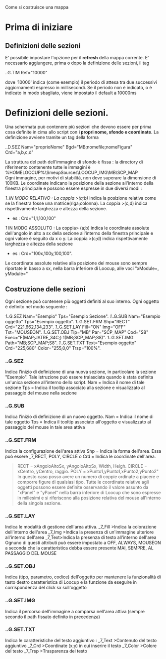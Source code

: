 Come si costruisce una mappa
# Prima di iniziare

## Definizioni delle sezioni


E' possibile impostare l'opzione per il **refresh** della mappa corrente.
E' necessario aggiungere, prima o dopo la definizione delle sezioni, il tag

..G.TIM Ref="10000"

dove '10000' indica (come esempio) il periodo di attesa tra due successivi aggiornamenti espresso in millisecondi.
Se il periodo non è indicato, o è indicato in modo sbagliato, viene impostato il default a 10000ms

# Definizioni delle sezioni.

Una schermata può contenere più sezioni che devono essere per prima cosa definite in cima allo script con **i propri nome, sfondo e coordinate.**
La definizione avviene tramite un tag della forma

..D.SEZ Nam="proprioNome" Bgd="MB;nomefile;nomeFigura" Crd="a,b,c,d"

La struttura del path dell'immagine di sfondo è fissa :  la directory di riferimento contenente tutte le immagini è %HOMELOOCUP%\SmeupSources\LOOCUP_IMG\MB\SCP_MAP\
Ogni immagine, per motivi di stabilità, non deve superare la dimensione di 100KB.
Le coordinate indicano la posizione della sezione all'interno della finestra principale e possono essere espresse in due diversi modi : 

_1_IN MODO RELATIVO  : 
La coppia >(a;b)_ indica la posizione relativa come se la finestra fosse una matrice(riga;colonna).
La coppia >(c;d) indica rispettivamente larghezza e altezza della sezione.
 - es :  Crd="1,1,100,100"

_1_ IN MODO ASSOLUTO : 
La coppia> (a;b) indica le coordinate assolute dell'angolo in alto a sx della sezione all'interno della finestra principale e ogni valore è seguito da x o y.
La coppia >(c;d) indica rispettivamente larghezza e altezza della sezione
  - es :  Crd="100x,100y,100,100".

Le coordinate assolute relative alla posizione del mouse sono sempre riportate in basso a sx, nella barra inferiore di Loocup, alle voci "xModule=, yModule="

## Costruzione delle sezioni
Ogni sezione può contenere più oggetti definiti al suo interno.
Ogni oggetto è definito nel modo seguente : 

  _1_..G.SEZ       Nam="Esempio" Tps="Esempio Sezione".
  _1_..G.SUB       Nam="Esempio oggetto" Tps="Esempio oggetto".
  _1_..G.SET.FRM   Shp="RECT" Crd="221,662,134,233".
  _1_..G.SET.LAY  Fill="ON" Img="OFF" Txt="MOUSEON".
  _1_..G.SET.OBJ        Tip="MB" Par="SCP_MAP" Cod="S8" Exec="F(MAP;JATRE_34C;) 1(MB;SCP_MAP;S8)".
  _1_..G.SET.IMG   Path="MB;SCP_MAP;S8".
  _1_..G.SET.TXT   Text="Esempio oggetto" Crd="225,680" Color="255,0,0" Trsp="100%".

### ..G.SEZ
Indica l'inizio di definizione di una nuova sezione, in particolare la sezione
"Esempio". Tale istruzione può essere tralasciata quando è stata definita un'unica sezione all'interno dello script.
 Nam = Indica il nome di tale sezione
 Tps = Indica il tooltip associato alla sezione e visualizzato al passaggio del mouse nella sezione

### ..G.SUB
Indica l'inizio di definizione di un nuovo oggetto.
 Nam = Indica il nome di tale oggetto
 Tps = Indica il tooltip associato all'oggetto e visualizzato al passaggio del mouse in tale area attiva

### ..G.SET.FRM
Indica la configurazione dell'area attiva
 Shp = Indica la forma dell'area. Essa può essere _7_RECT, POLY, CIRCLE  o Crd = Indica le coordinate dell'area.
 >RECT = xAngoloAltoSx, yAngoloAltoSx, Width, Heigh.
 >CIRCLE = xCentro, yCentro, raggio.
 >POLY = xPunto1,yPunto1,xPunto2,yPunto2" In questo caso posso avere un numero di coppie ordinate a piacere e comporre figure di qualsiasi tipo.
Tutte le coordinate relative agli oggetti possono essere definite osservando il valore assunto da "xPanel" e "yPanel" nella barra inferiore di Loocup che sono espresse in millesimi e si riferiscono alla posizione relativa del mouse all'interno della singola sezione.

### ..G.SET.LAY
Indica le modalità di gestione dell'area attiva.
 _7_Fill >Indica la colorazione dell'interno dell'area
 _7_Img >Indica la presenza di un'immagine ulteriore all'interno dell'area
 _7_Text>Indica la presenza di testo all'interno dell'area
Ognuno di questi attributi può essere impostato a OFF, ALWAYS, MOUSEON a seconda che la caratteristica debba essere presente MAI, SEMPRE, AL PASSAGGIO DEL MOUSE


### ..G.SET.OBJ
Indica (tipo, parametro, codice) dell'oggetto per mantenere la funzionalità di tasto destro caratteristica di Loocup e la funzione da eseguire in corrispondenza del click sx sull'oggetto

### ..G.SET.IMG
Indica il percorso dell'immagine a comparsa nell'area attiva (sempre secondo il path fissato definito in precedenza)

### ..G.SET.TXT
Indica le caratteristiche del testo aggiuntivo : 
 _7_Text  >Contenuto del testo aggiuntivo
 _7_Crd  >Coordinate (x;y) in cui inserire il testo
                  _7_Color >Colore del testo
 _7_Trsp >Trasparenza del testo
